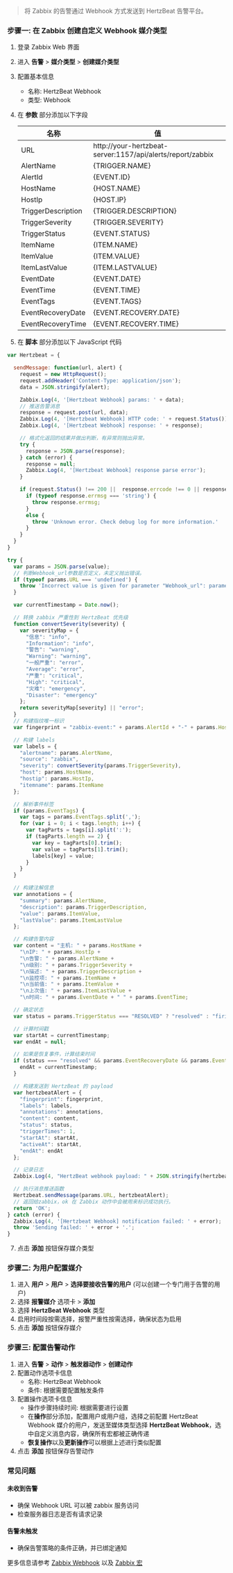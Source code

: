 >将 Zabbix 的告警通过 Webhook 方式发送到 HertzBeat 告警平台。

### 步骤一: 在 Zabbix 创建自定义 Webhook 媒介类型
1. 登录 Zabbix Web 界面
2. 进入 **告警** > **媒介类型** > **创建媒介类型**
3. 配置基本信息
    - 名称: HertzBeat Webhook
    - 类型: Webhook
4. 在 **参数** 部分添加以下字段

   | 名称 | 值 |
   |-----|-----|
   | URL | http://your-hertzbeat-server:1157/api/alerts/report/zabbix |
   | AlertName | {TRIGGER.NAME} |
   | AlertId | {EVENT.ID} |
   | HostName | {HOST.NAME} |
   | HostIp | {HOST.IP} |
   | TriggerDescription | {TRIGGER.DESCRIPTION} |
   | TriggerSeverity | {TRIGGER.SEVERITY} |
   | TriggerStatus | {EVENT.STATUS} |
   | ItemName | {ITEM.NAME} |
   | ItemValue | {ITEM.VALUE} |
   | ItemLastValue | {ITEM.LASTVALUE} |
   | EventDate | {EVENT.DATE} |
   | EventTime | {EVENT.TIME} |
   | EventTags | {EVENT.TAGS} |
   | EventRecoveryDate | {EVENT.RECOVERY.DATE} |
   | EventRecoveryTime | {EVENT.RECOVERY.TIME} |

5. 在 **脚本** 部分添加以下 JavaScript 代码
```javascript
var Hertzbeat = {

  sendMessage: function(url, alert) {
    request = new HttpRequest();
    request.addHeader('Content-Type: application/json');
    data = JSON.stringify(alert);

    Zabbix.Log(4, '[Hertzbeat Webhook] params: ' + data);
    // 推送告警消息
    response = request.post(url, data);
    Zabbix.Log(4, '[Hertzbeat Webhook] HTTP code: ' + request.Status());
    Zabbix.Log(4, '[Hertzbeat Webhook] response: ' + response);

    // 格式化返回的结果并做出判断，有异常则抛出异常。
    try {
      response = JSON.parse(response);
    } catch (error) {
      response = null;
      Zabbix.Log(4, '[Hertzbeat Webhook] response parse error');
    }

    if (request.Status() !== 200 ||  response.errcode !== 0 || response.errmsg !== 'ok') {
      if (typeof response.errmsg === 'string') {
        throw response.errmsg;
      }
      else {
        throw 'Unknown error. Check debug log for more information.'
      }
    }
  }
}

try {
  var params = JSON.parse(value);
  // 判断Webhook_url参数是否定义，未定义抛出错误。
  if (typeof params.URL === 'undefined') {
    throw 'Incorrect value is given for parameter "Webhook_url": parameter is missing';
  }

  var currentTimestamp = Date.now();

  // 转换 zabbix 严重性到 HertzBeat 优先级
  function convertSeverity(severity) {
    var severityMap = {
      "信息": "info",
      "Information": "info",
      "警告": "warning",
      "Warning": "warning",
      "一般严重": "error",
      "Average": "error",
      "严重": "critical",
      "High": "critical",
      "灾难": "emergency",
      "Disaster": "emergency"
    };
    return severityMap[severity] || "error";
  }
  // 构建指纹唯一标识
  var fingerprint = "zabbix-event:" + params.AlertId + "-" + params.HostName;

  // 构建 labels
  var labels = {
    "alertname": params.AlertName,
    "source": "zabbix",
    "severity": convertSeverity(params.TriggerSeverity),
    "host": params.HostName,
    "hostip": params.HostIp,
    "itemname": params.ItemName
  };

  // 解析事件标签
  if (params.EventTags) {
    var tags = params.EventTags.split(',');
    for (var i = 0; i < tags.length; i++) {
      var tagParts = tags[i].split(':');
      if (tagParts.length == 2) {
        var key = tagParts[0].trim();
        var value = tagParts[1].trim();
        labels[key] = value;
      }
    }
  }

  // 构建注解信息
  var annotations = {
    "summary": params.AlertName,
    "description": params.TriggerDescription,
    "value": params.ItemValue,
    "lastValue": params.ItemLastValue
  };

  // 构建告警内容
  var content = "主机: " + params.HostName +
    "\nIP: " + params.HostIp +
    "\n告警: " + params.AlertName +
    "\n级别: " + params.TriggerSeverity +
    "\n描述: " + params.TriggerDescription +
    "\n监控项: " + params.ItemName +
    "\n当前值: " + params.ItemValue +
    "\n上次值: " + params.ItemLastValue +
    "\n时间: " + params.EventDate + " " + params.EventTime;

  // 确定状态
  var status = params.TriggerStatus === "RESOLVED" ? "resolved" : "firing";

  // 计算时间戳
  var startAt = currentTimestamp;
  var endAt = null;

  // 如果是恢复事件，计算结束时间
  if (status === "resolved" && params.EventRecoveryDate && params.EventRecoveryTime) {
    endAt = currentTimestamp;
  }

  // 构建发送到 HertzBeat 的 payload
  var hertzbeatAlert = {
    "fingerprint": fingerprint,
    "labels": labels,
    "annotations": annotations,
    "content": content,
    "status": status,
    "triggerTimes": 1,
    "startAt": startAt,
    "activeAt": startAt,
    "endAt": endAt
  };

  // 记录日志
  Zabbix.Log(4, "HertzBeat webhook payload: " + JSON.stringify(hertzbeatAlert));

  // 执行消息推送函数
  Hertzbeat.sendMessage(params.URL, hertzbeatAlert);
  // 返回给zabbix，ok 在 Zabbix 动作中会被用来标识成功执行。
  return 'OK';
} catch (error) {
  Zabbix.Log(4, '[Hertzbeat Webhook] notification failed: ' + error);
  throw 'Sending failed: ' + error + '.';
}  
```
7. 点击 **添加** 按钮保存媒介类型

### 步骤二: 为用户配置媒介
1. 进入 **用户** > **用户** > **选择要接收告警的用户** (可以创建一个专门用于告警的用户)
2. 选择 **报警媒介** 选项卡 > **添加**
3. 选择 **HertzBeat Webhook** 类型 
4. 启用时间段按需选择，报警严重性按需选择，确保状态为启用
5. 点击 **添加** 按钮保存媒介

### 步骤三: 配置告警动作
1. 进入 **告警** > **动作** > **触发器动作** > **创建动作**
2. 配置动作选项卡信息
    - 名称: HertzBeat Webhook
    - 条件: 根据需要配置触发条件
3. 配置操作选项卡信息
    - 操作步骤持续时间: 根据需要进行设置
    - 在**操作**部分添加，配置用户或用户组，选择之前配置 HertzBeat Webhook 媒介的用户，发送至媒体类型选择 **HertzBeat Webhook**，选中自定义消息内容，确保所有宏都被正确传递
    - **恢复操作**以及**更新操作**可以根据上述进行类似配置
4. 点击 **添加** 按钮保存告警动作


### 常见问题

#### 未收到告警
- 确保 Webhook URL 可以被 zabbix 服务访问
- 检查服务器日志是否有请求记录

#### 告警未触发
- 确保告警策略的条件正确，并已绑定通知

更多信息请参考 [Zabbix Webhook](https://www.zabbix.com/documentation/current/manual/config/notifications/webhook) 以及 [Zabbix 宏](https://www.zabbix.com/documentation/current/zh/manual/appendix/macros)
